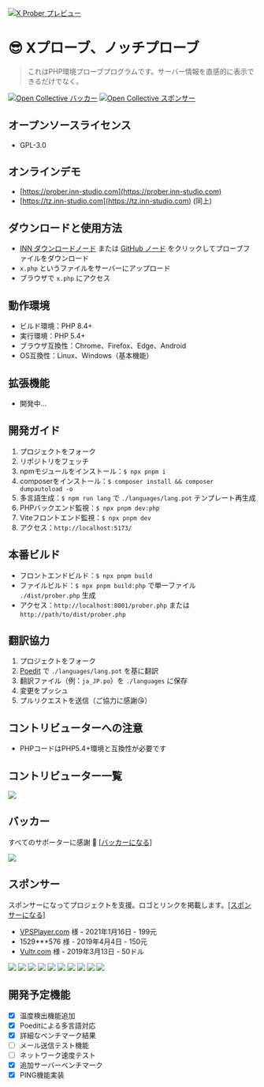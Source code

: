 [![X Prober プレビュー](screenshots/preview.webp)](screenshots/preview.webp)

# 😎 Xプローブ、ノッチプローブ

> これはPHP環境プローブプログラムです。サーバー情報を直感的に表示できるだけでなく。

[![Open Collective バッカー](https://opencollective.com/x-prober/backers/badge.svg)](#バッカー)
[![Open Collective スポンサー](https://opencollective.com/x-prober/sponsors/badge.svg)](#スポンサー)

## オープンソースライセンス

- GPL-3.0

## オンラインデモ

- [https://prober.inn-studio.com](https://prober.inn-studio.com)
- [https://tz.inn-studio.com](https://tz.inn-studio.com) (同上)

## ダウンロードと使用方法

- [INN ダウンロードノード](https://api.inn-studio.com/download?id=xprober) または [GitHub ノード](https://github.com/kmvan/x-prober/raw/master/dist/prober.php) をクリックしてプローブファイルをダウンロード
- `x.php` というファイルをサーバーにアップロード
- ブラウザで `x.php` にアクセス

## 動作環境

- ビルド環境：PHP 8.4+
- 実行環境：PHP 5.4+
- ブラウザ互換性：Chrome、Firefox、Edge、Android
- OS互換性：Linux、Windows（基本機能）

## 拡張機能

- 開発中...

## 開発ガイド

1. プロジェクトをフォーク
2. リポジトリをフェッチ
3. npmモジュールをインストール：`$ npx pnpm i`
4. composerをインストール：`$ composer install && composer dumpautoload -o`
5. 多言語生成：`$ npm run lang` で `./languages/lang.pot` テンプレート再生成
6. PHPバックエンド監視：`$ npx pnpm dev:php`
7. Viteフロントエンド監視：`$ npx pnpm dev`
8. アクセス：`http://localhost:5173/`

## 本番ビルド

- フロントエンドビルド：`$ npx pnpm build`
- ファイルビルド：`$ npx pnpm build:php` で単一ファイル `./dist/prober.php` 生成
- アクセス：`http://localhost:8001/prober.php` または `http://path/to/dist/prober.php`

## 翻訳協力

1. プロジェクトをフォーク
2. [Poedit](https://poedit.net/) で `./languages/lang.pot` を基に翻訳
3. 翻訳ファイル（例：`ja_JP.po`）を `./languages` に保存
4. 変更をプッシュ
5. プルリクエストを送信（ご協力に感謝😘）

## コントリビューターへの注意

- PHPコードはPHP5.4+環境と互換性が必要です

## コントリビューター一覧

<a href="https://github.com/kmvan/x-prober/graphs/contributors"><img src="https://opencollective.com/x-prober/contributors.svg?width=890&button=false" /></a>

## バッカー

すべてのサポーターに感謝 🙏 [[バッカーになる]](https://opencollective.com/x-prober#backer)

<a href="https://opencollective.com/x-prober#backers" target="_blank"><img src="https://opencollective.com/x-prober/backers.svg?width=890"></a>

## スポンサー

スポンサーになってプロジェクトを支援。ロゴとリンクを掲載します。[[スポンサーになる]](https://opencollective.com/x-prober#sponsor)

- [VPSPlayer.com](https://vpsplayer.com/aff.php?aff=50) 様 - 2021年1月16日 - 199元
- 1529\*\*\*576 様 - 2019年4月4日 - 150元
- [Vultr.com](https://www.vultr.com/?ref=7256513) 様 - 2019年3月13日 - 50ドル

<a href="https://opencollective.com/x-prober/sponsor/0/website" target="_blank"><img src="https://opencollective.com/x-prober/sponsor/0/avatar.svg"></a>
<a href="https://opencollective.com/x-prober/sponsor/1/website" target="_blank"><img src="https://opencollective.com/x-prober/sponsor/1/avatar.svg"></a>
<a href="https://opencollective.com/x-prober/sponsor/2/website" target="_blank"><img src="https://opencollective.com/x-prober/sponsor/2/avatar.svg"></a>
<a href="https://opencollective.com/x-prober/sponsor/3/website" target="_blank"><img src="https://opencollective.com/x-prober/sponsor/3/avatar.svg"></a>
<a href="https://opencollective.com/x-prober/sponsor/4/website" target="_blank"><img src="https://opencollective.com/x-prober/sponsor/4/avatar.svg"></a>
<a href="https://opencollective.com/x-prober/sponsor/5/website" target="_blank"><img src="https://opencollective.com/x-prober/sponsor/5/avatar.svg"></a>
<a href="https://opencollective.com/x-prober/sponsor/6/website" target="_blank"><img src="https://opencollective.com/x-prober/sponsor/6/avatar.svg"></a>
<a href="https://opencollective.com/x-prober/sponsor/7/website" target="_blank"><img src="https://opencollective.com/x-prober/sponsor/7/avatar.svg"></a>
<a href="https://opencollective.com/x-prober/sponsor/8/website" target="_blank"><img src="https://opencollective.com/x-prober/sponsor/8/avatar.svg"></a>
<a href="https://opencollective.com/x-prober/sponsor/9/website" target="_blank"><img src="https://opencollective.com/x-prober/sponsor/9/avatar.svg"></a>

## 開発予定機能

- [x] 温度検出機能追加
- [x] Poeditによる多言語対応
- [x] 詳細なベンチマーク結果
- [ ] メール送信テスト機能
- [ ] ネットワーク速度テスト
- [x] 追加サーバーベンチマーク
- [x] PING機能実装